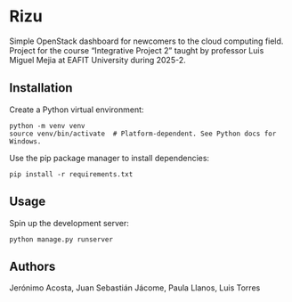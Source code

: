 # Rizu

Simple OpenStack dashboard for newcomers to the cloud computing field. Project
for the course “Integrative Project 2” taught by professor Luis Miguel Mejia at
EAFIT University during 2025-2.

## Installation

Create a Python virtual environment:

```shell
python -m venv venv
source venv/bin/activate  # Platform-dependent. See Python docs for Windows.
```

Use the pip package manager to install dependencies:

```shell
pip install -r requirements.txt
```

## Usage

Spin up the development server:

```shell
python manage.py runserver
```

## Authors

Jerónimo Acosta, Juan Sebastián Jácome, Paula Llanos, Luis Torres
